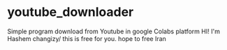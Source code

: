 # youtube_downloader
Simple program download from Youtube in google Colabs platform
HI! I'm Hashem changizy/
this is free for you. hope to  free Iran
